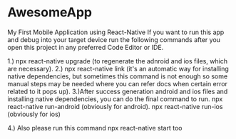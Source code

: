 # AwesomeApp
My First Mobile Application using React-Native
If you want to run this app and debug into your target device run the following commands after you open this project in any preferred Code Editor or IDE.

1.) npx react-native upgrade (to regenerate the adnroid and ios files, which are necessary).
2.) npx react-native link (it's an automatic way for installing native dependencies, but sometimes this command is not enough so some manual steps may be needed where you can refer docs when certain error related to it pops up).
3.)After success generation android and ios files and installing native dependencies, you can do the final command to run.
       npx react-native run-android (obviously for android).
       npx react-native run-ios (obviously for ios)
       
4.) Also please run this command npx react-native start too 

